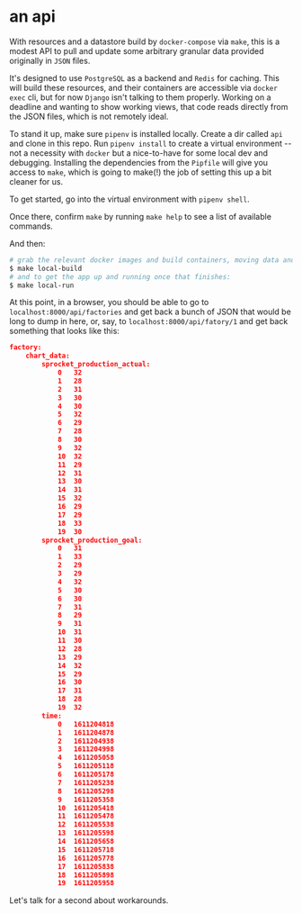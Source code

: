# an api
With resources and a datastore build by `docker-compose` via `make`, this is a modest API to pull and update some arbitrary granular data provided originally in `JSON` files.

It's designed to use `PostgreSQL` as a backend and `Redis` for caching. This will build these resources, and their containers are accessible via `docker exec` cli, but for now `Django` isn't talking to them properly. Working on a deadline and wanting to show working views, that code reads directly from the JSON files, which is not remotely ideal.

To stand it up, make sure `pipenv` is installed locally. Create a dir called `api` and clone in this repo. Run `pipenv install` to create a virtual environment -- not a necessity with `docker` but a nice-to-have for some local dev and debugging. Installing the dependencies from the `Pipfile` will give you access to `make`, which is going to make(!) the job of setting this up a bit cleaner for us.

To get started, go into the virtual environment with `pipenv shell`.

Once there, confirm `make` by running `make help` to see a list of available commands.

And then:

```bash
# grab the relevant docker images and build containers, moving data and dependencies
$ make local-build
# and to get the app up and running once that finishes:
$ make local-run
```

At this point, in a browser, you should be able to go to `localhost:8000/api/factories` and get back a bunch of JSON that would be long to dump in here, or, say, to `localhost:8000/api/fatory/1` and get back something that looks like this:

```json
factory:	
    chart_data:
        sprocket_production_actual:
            0	32
            1	28
            2	31
            3	30
            4	30
            5	32
            6	29
            7	28
            8	30
            9	32
            10	32
            11	29
            12	31
            13	30
            14	31
            15	32
            16	29
            17	29
            18	33
            19	30
        sprocket_production_goal:
            0	31
            1	33
            2	29
            3	29
            4	32
            5	30
            6	30
            7	31
            8	29
            9	31
            10	31
            11	30
            12	28
            13	29
            14	32
            15	29
            16	30
            17	31
            18	28
            19	32
        time:
            0	1611204818
            1	1611204878
            2	1611204938
            3	1611204998
            4	1611205058
            5	1611205118
            6	1611205178
            7	1611205238
            8	1611205298
            9	1611205358
            10	1611205418
            11	1611205478
            12	1611205538
            13	1611205598
            14	1611205658
            15	1611205718
            16	1611205778
            17	1611205838
            18	1611205898
            19	1611205958
```

Let's talk for a second about workarounds.

